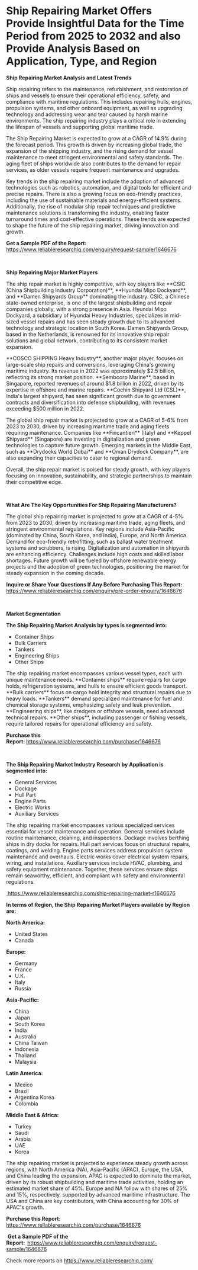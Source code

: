 <p><h1>Ship Repairing Market Offers Provide Insightful Data for the Time Period from 2025 to 2032 and also Provide Analysis Based on Application, Type, and Region</h1></p><p><strong>Ship Repairing Market Analysis and Latest Trends</strong></p>
<p><p>Ship repairing refers to the maintenance, refurbishment, and restoration of ships and vessels to ensure their operational efficiency, safety, and compliance with maritime regulations. This includes repairing hulls, engines, propulsion systems, and other onboard equipment, as well as upgrading technology and addressing wear and tear caused by harsh marine environments. The ship repairing industry plays a critical role in extending the lifespan of vessels and supporting global maritime trade.</p><p>The Ship Repairing Market is expected to grow at a CAGR of 14.9% during the forecast period. This growth is driven by increasing global trade, the expansion of the shipping industry, and the rising demand for vessel maintenance to meet stringent environmental and safety standards. The aging fleet of ships worldwide also contributes to the demand for repair services, as older vessels require frequent maintenance and upgrades.</p><p>Key trends in the ship repairing market include the adoption of advanced technologies such as robotics, automation, and digital tools for efficient and precise repairs. There is also a growing focus on eco-friendly practices, including the use of sustainable materials and energy-efficient systems. Additionally, the rise of modular ship repair techniques and predictive maintenance solutions is transforming the industry, enabling faster turnaround times and cost-effective operations. These trends are expected to shape the future of the ship repairing market, driving innovation and growth.</p></p>
<p><strong>Get a Sample PDF of the Report:&nbsp;</strong> <a href="https://www.reliableresearchiq.com/enquiry/request-sample/1646676?utm_campaign=104&utm_medium=2&utm_source=Github&utm_content=ia&utm_term=23012025&utm_id=ship-repairing">https://www.reliableresearchiq.com/enquiry/request-sample/1646676</a></p>
<p>&nbsp;</p>
<p><strong>Ship Repairing Major Market Players</strong></p>
<p><p>The ship repair market is highly competitive, with key players like **CSIC (China Shipbuilding Industry Corporation)**, **Hyundai Mipo Dockyard**, and **Damen Shipyards Group** dominating the industry. CSIC, a Chinese state-owned enterprise, is one of the largest shipbuilding and repair companies globally, with a strong presence in Asia. Hyundai Mipo Dockyard, a subsidiary of Hyundai Heavy Industries, specializes in mid-sized vessel repairs and has seen steady growth due to its advanced technology and strategic location in South Korea. Damen Shipyards Group, based in the Netherlands, is renowned for its innovative ship repair solutions and global network, contributing to its consistent market expansion.</p><p>**COSCO SHIPPING Heavy Industry**, another major player, focuses on large-scale ship repairs and conversions, leveraging China's growing maritime industry. Its revenue in 2022 was approximately $2.5 billion, reflecting its strong market position. **Sembcorp Marine**, based in Singapore, reported revenues of around $1.8 billion in 2022, driven by its expertise in offshore and marine repairs. **Cochin Shipyard Ltd (CSL)**, India's largest shipyard, has seen significant growth due to government contracts and diversification into defense shipbuilding, with revenues exceeding $500 million in 2022.</p><p>The global ship repair market is projected to grow at a CAGR of 5-6% from 2023 to 2030, driven by increasing maritime trade and aging fleets requiring maintenance. Companies like **Fincantieri** (Italy) and **Keppel Shipyard** (Singapore) are investing in digitalization and green technologies to capture future growth. Emerging markets in the Middle East, such as **Drydocks World Dubai** and **Oman Drydock Company**, are also expanding their capacities to cater to regional demand.</p><p>Overall, the ship repair market is poised for steady growth, with key players focusing on innovation, sustainability, and strategic partnerships to maintain their competitive edge.</p></p>
<p>&nbsp;</p>
<p><strong>What Are The Key Opportunities For Ship Repairing Manufacturers?</strong></p>
<p><p>The global ship repairing market is projected to grow at a CAGR of 4-5% from 2023 to 2030, driven by increasing maritime trade, aging fleets, and stringent environmental regulations. Key regions include Asia-Pacific (dominated by China, South Korea, and India), Europe, and North America. Demand for eco-friendly retrofitting, such as ballast water treatment systems and scrubbers, is rising. Digitalization and automation in shipyards are enhancing efficiency. Challenges include high costs and skilled labor shortages. Future growth will be fueled by offshore renewable energy projects and the adoption of green technologies, positioning the market for steady expansion in the coming decade.</p></p>
<p><strong>Inquire or Share Your Questions If Any Before Purchasing This Report:</strong> <a href="https://www.reliableresearchiq.com/enquiry/pre-order-enquiry/1646676?utm_campaign=104&utm_medium=2&utm_source=Github&utm_content=ia&utm_term=23012025&utm_id=ship-repairing">https://www.reliableresearchiq.com/enquiry/pre-order-enquiry/1646676</a></p>
<p>&nbsp;</p>
<p><strong>Market Segmentation</strong></p>
<p><strong>The Ship Repairing Market Analysis by types is segmented into:</strong></p>
<p><ul><li>Container Ships</li><li>Bulk Carriers</li><li>Tankers</li><li>Engineering Ships</li><li>Other Ships</li></ul></p>
<p><p>The ship repairing market encompasses various vessel types, each with unique maintenance needs. **Container ships** require repairs for cargo holds, refrigeration systems, and hulls to ensure efficient goods transport. **Bulk carriers** focus on cargo hold integrity and structural repairs due to heavy loads. **Tankers** demand specialized maintenance for fuel and chemical storage systems, emphasizing safety and leak prevention. **Engineering ships**, like dredgers or offshore vessels, need advanced technical repairs. **Other ships**, including passenger or fishing vessels, require tailored repairs for operational efficiency and safety.</p></p>
<p><strong>Purchase this Report:&nbsp;</strong><a href="https://www.reliableresearchiq.com/purchase/1646676?utm_campaign=104&utm_medium=2&utm_source=Github&utm_content=ia&utm_term=23012025&utm_id=ship-repairing">https://www.reliableresearchiq.com/purchase/1646676</a></p>
<p>&nbsp;</p>
<p><strong>The Ship Repairing Market Industry Research by Application is segmented into:</strong></p>
<p><ul><li>General Services</li><li>Dockage</li><li>Hull Part</li><li>Engine Parts</li><li>Electric Works</li><li>Auxiliary Services</li></ul></p>
<p><p>The ship repairing market encompasses various specialized services essential for vessel maintenance and operation. General services include routine maintenance, cleaning, and inspections. Dockage involves berthing ships in dry docks for repairs. Hull part services focus on structural repairs, coatings, and welding. Engine parts services address propulsion system maintenance and overhauls. Electric works cover electrical system repairs, wiring, and installations. Auxiliary services include HVAC, plumbing, and safety equipment maintenance. Together, these services ensure ships remain seaworthy, efficient, and compliant with safety and environmental regulations.</p></p>
<p><a href="https://www.reliableresearchiq.com/ship-repairing-market-r1646676?utm_campaign=104&utm_medium=2&utm_source=Github&utm_content=ia&utm_term=23012025&utm_id=ship-repairing">&nbsp;https://www.reliableresearchiq.com/ship-repairing-market-r1646676</a></p>
<p><strong>In terms of Region, the Ship Repairing Market Players available by Region are:</strong></p>
<p>
    <p> <strong> North America: </strong>
        <ul>
            <li>United States</li>
            <li>Canada</li>
        </ul>
        </p> 
    <p> <strong> Europe: </strong>
        <ul>
            <li>Germany</li>
            <li>France</li>
            <li>U.K.</li>
            <li>Italy</li>
            <li>Russia</li>
        </ul>
        </p> 
    <p> <strong> Asia-Pacific: </strong>
        <ul>
            <li>China</li>
            <li>Japan</li>
            <li>South Korea</li>
            <li>India</li>
            <li>Australia</li>
            <li>China Taiwan</li>
            <li>Indonesia</li>
            <li>Thailand</li>
            <li>Malaysia</li>
        </ul>
        </p> 
    <p> <strong> Latin America: </strong>
        <ul>
            <li>Mexico</li>
            <li>Brazil</li>
            <li>Argentina Korea</li>
            <li>Colombia</li>
        </ul>
        </p> 
    <p> <strong> Middle East & Africa: </strong>
        <ul>
            <li>Turkey</li>
            <li>Saudi</li>
            <li>Arabia</li>
            <li>UAE</li>
            <li>Korea</li>
        </ul>
    </p>
    </p>
<p><p>The ship repairing market is projected to experience steady growth across regions, with North America (NA), Asia-Pacific (APAC), Europe, the USA, and China leading the expansion. APAC is expected to dominate the market, driven by its robust shipbuilding and maritime trade activities, holding an estimated market share of 45%. Europe and NA follow with shares of 25% and 15%, respectively, supported by advanced maritime infrastructure. The USA and China are key contributors, with China accounting for 30% of APAC's growth.</p></p>
<p><strong>Purchase this Report: </strong><a href="https://www.reliableresearchiq.com/purchase/1646676?utm_campaign=104&utm_medium=2&utm_source=Github&utm_content=ia&utm_term=23012025&utm_id=ship-repairing">https://www.reliableresearchiq.com/purchase/1646676</a></p>
<p>&nbsp;<strong>Get a Sample PDF of the Report:&nbsp;&nbsp;</strong><a href="https://www.reliableresearchiq.com/enquiry/request-sample/1646676?utm_campaign=104&utm_medium=2&utm_source=Github&utm_content=ia&utm_term=23012025&utm_id=ship-repairing">https://www.reliableresearchiq.com/enquiry/request-sample/1646676</a></p>
<p><strong></strong></p>
<p>Check more reports on <a href="https://www.reliableresearchiq.com/?utm_campaign=104&utm_medium=2&utm_source=Github&utm_content=ia&utm_term=23012025&utm_id=ship-repairing">https://www.reliableresearchiq.com/</a></p>